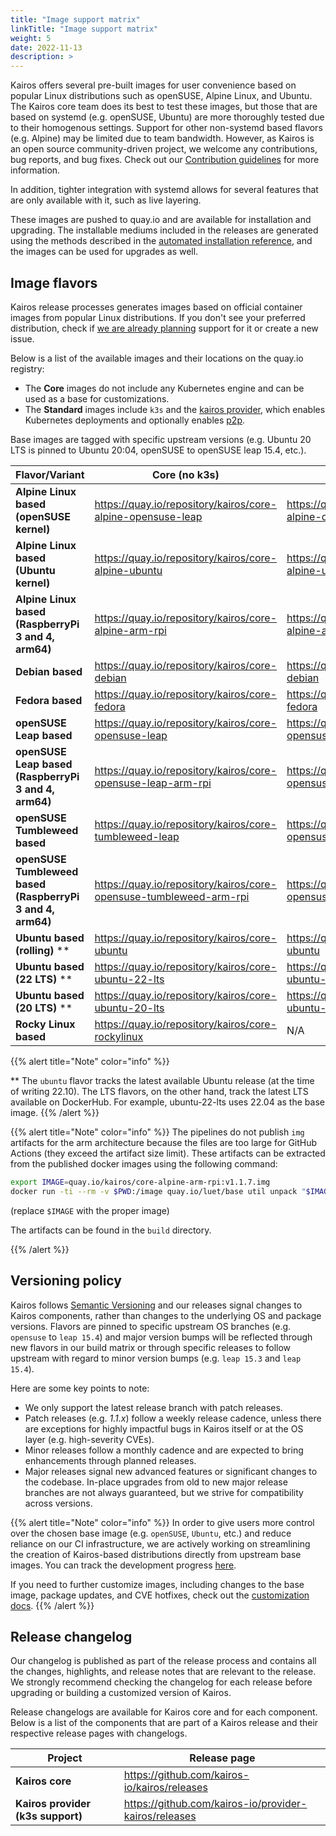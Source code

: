 ```yaml
---
title: "Image support matrix"
linkTitle: "Image support matrix"
weight: 5
date: 2022-11-13
description: >
---
```


Kairos offers several pre-built images for user convenience based on popular Linux distributions such as openSUSE, Alpine Linux, and Ubuntu. The Kairos core team does its best to test these images, but those that are based on systemd (e.g. openSUSE, Ubuntu) are more thoroughly tested due to their homogenous settings. Support for other non-systemd based flavors (e.g. Alpine) may be limited due to team bandwidth. However, as Kairos is an open source community-driven project, we welcome any contributions, bug reports, and bug fixes. Check out our [Contribution guidelines](https://github.com/kairos-io/kairos/contribute) for more information.

In addition, tighter integration with systemd allows for several features that are only available with it, such as live layering.

These images are pushed to quay.io and are available for installation and upgrading. The installable mediums included in the releases are generated using the methods described in the [automated installation reference](/docs/installation/automated/#iso-remastering), and the images can be used for upgrades as well.

## Image flavors

Kairos release processes generates images based on official container images from popular Linux distributions. If you don't see your preferred distribution, check if [we are already planning](https://github.com/kairos-io/kairos/issues?q=is%3Aopen+is%3Aissue+label%3Aarea%2Fflavor) support for it or create a new issue.

Below is a list of the available images and their locations on the quay.io registry:

- The **Core** images do not include any Kubernetes engine and can be used as a base for customizations.
- The **Standard** images include `k3s` and the [kairos provider](https://github.com/kairos-io/provider-kairos), which enables Kubernetes deployments and optionally enables [p2p](/docs/installation/p2p).

Base images are tagged with specific upstream versions (e.g. Ubuntu 20 LTS is pinned to Ubuntu 20:04, openSUSE to openSUSE leap 15.4, etc.).

| **Flavor/Variant**                                  	                   | **Core (no k3s)**                                       	               | **Standard(k3s)**                           	                             |
|--------------------------------------------------------------------------|-------------------------------------------------------------------------|---------------------------------------------------------------------------|
| **Alpine Linux based (openSUSE kernel)**                              	 | https://quay.io/repository/kairos/core-alpine-opensuse-leap           	 | https://quay.io/repository/kairos/kairos-alpine-opensuse-leap           	 |
| **Alpine Linux based (Ubuntu kernel)**                              	   | https://quay.io/repository/kairos/core-alpine-ubuntu           	       | https://quay.io/repository/kairos/kairos-alpine-ubuntu           	       |
| **Alpine Linux based (RaspberryPi 3 and 4, arm64)** 	                   | https://quay.io/repository/kairos/core-alpine-arm-rpi   	               | https://quay.io/repository/kairos/kairos-alpine-arm-rpi   	               |
| **Debian based**                                  	                     | https://quay.io/repository/kairos/core-debian         	                 | https://quay.io/repository/kairos/kairos-debian         	                 |
| **Fedora based**                                  	                     | https://quay.io/repository/kairos/core-fedora         	                 | https://quay.io/repository/kairos/kairos-fedora         	                 |
| **openSUSE Leap based**                                  	               | https://quay.io/repository/kairos/core-opensuse-leap         	         | https://quay.io/repository/kairos/kairos-opensuse-leap         	         |
| **openSUSE Leap based (RaspberryPi 3 and 4, arm64)**     	               | https://quay.io/repository/kairos/core-opensuse-leap-arm-rpi 	         | https://quay.io/repository/kairos/kairos-opensuse-leap-arm-rpi 	         |
| **openSUSE Tumbleweed based**                                  	         | https://quay.io/repository/kairos/core-tumbleweed-leap         	       | https://quay.io/repository/kairos/kairos-opensuse-tumbleweed         	   |
| **openSUSE Tumbleweed based (RaspberryPi 3 and 4, arm64)**     	         | https://quay.io/repository/kairos/core-opensuse-tumbleweed-arm-rpi 	   | https://quay.io/repository/kairos/kairos-opensuse-tumbleweed-arm-rpi 	   |
| **Ubuntu based (rolling)** **                                   	       | https://quay.io/repository/kairos/core-ubuntu           	               | https://quay.io/repository/kairos/kairos-ubuntu           	               |
| **Ubuntu based (22 LTS)** **                                    	       | https://quay.io/repository/kairos/core-ubuntu-22-lts           	       | https://quay.io/repository/kairos/kairos-ubuntu-22-lts           	       |
| **Ubuntu based (20 LTS)** **                                   	         | https://quay.io/repository/kairos/core-ubuntu-20-lts           	       | https://quay.io/repository/kairos/kairos-ubuntu-20-lts           	       |
| **Rocky Linux based**                                                    | https://quay.io/repository/kairos/core-rockylinux                       | N/A                                                                       |

{{% alert title="Note" color="info" %}}

** The `ubuntu` flavor tracks the latest available Ubuntu release (at the time of writing 22.10). The LTS flavors, on the other hand, track the latest LTS available on DockerHub. For example, ubuntu-22-lts uses 22.04 as the base image.
{{% /alert %}}

{{% alert title="Note" color="info" %}}
The pipelines do not publish `img` artifacts for the arm architecture because the files are too large for GitHub Actions (they exceed the artifact size limit). These artifacts can be extracted from the published docker images using the following command:

```bash
export IMAGE=quay.io/kairos/core-alpine-arm-rpi:v1.1.7.img
docker run -ti --rm -v $PWD:/image quay.io/luet/base util unpack "$IMAGE" /image
```

(replace `$IMAGE` with the proper image)

The artifacts can be found in the `build` directory.

{{% /alert %}}


## Versioning policy

Kairos follows [Semantic Versioning](https://semver.org/) and our releases signal changes to Kairos components, rather than changes to the underlying OS and package versions. Flavors are pinned to specific upstream OS branches (e.g. `opensuse` to `leap 15.4`) and major version bumps will be reflected through new flavors in our build matrix or through specific releases to follow upstream with regard to minor version bumps (e.g. `leap 15.3` and `leap 15.4`).

Here are some key points to note:
- We only support the latest release branch with patch releases.
- Patch releases (e.g. _1.1.x_) follow a weekly release cadence, unless there are exceptions for highly impactful bugs in Kairos itself or at the OS layer (e.g. high-severity CVEs).
- Minor releases follow a monthly cadence and are expected to bring enhancements through planned releases.
- Major releases signal new advanced features or significant changes to the codebase. In-place upgrades from old to new major release branches are not always guaranteed, but we strive for compatibility across versions.

{{% alert title="Note" color="info" %}}
In order to give users more control over the chosen base image (e.g. `openSUSE`, `Ubuntu`, etc.) and reduce reliance on our CI infrastructure, we are actively working on streamlining the creation of Kairos-based distributions directly from upstream base images. You can track the development progress [here](https://github.com/kairos-io/kairos/issues/116).

If you need to further customize images, including changes to the base image, package updates, and CVE hotfixes, check out the [customization docs](/docs/advanced/customizing).
{{% /alert %}}


## Release changelog

Our changelog is published as part of the release process and contains all the changes, highlights, and release notes that are relevant to the release. We strongly recommend checking the changelog for each release before upgrading or building a customized version of Kairos.

Release changelogs are available for Kairos core and for each component. Below is a list of the components that are part of a Kairos release and their respective release pages with changelogs.

| **Project**                                  	| **Release page**                                       	|
|-----------------------------------------------------	|---------------------------------------------------------	|
| **Kairos core**                                  	|    https://github.com/kairos-io/kairos/releases      	|
| **Kairos provider (k3s support)**                 |    https://github.com/kairos-io/provider-kairos/releases |
